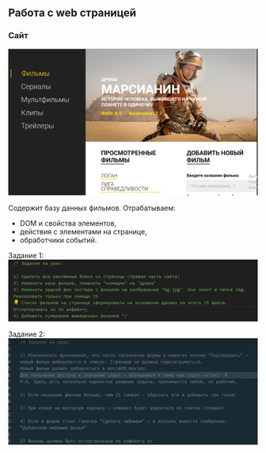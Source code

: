 ## Работа с web страницей

### Сайт
![alt text](image.png)

Содержит базу данных фильмов.
Отрабатываем:
- DOM и свойства элементов,
- действия с элементами на странице,
- обработчики событий.

Задание 1:
![alt text](image-1.png)

Задание 2:
![alt text](image-3.png)